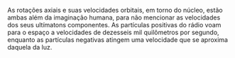﻿As rotações axiais e suas velocidades orbitais, em torno do núcleo, estão ambas além da imaginação humana, para não mencionar as velocidades dos seus ultímatons componentes. As partículas positivas do rádio voam para o espaço a velocidades de dezesseis mil quilômetros por segundo, enquanto as partículas negativas atingem uma velocidade que se aproxima daquela da luz.